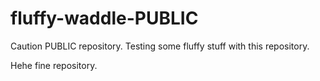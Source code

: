# fluffy-waddle-PUBLIC
Caution PUBLIC repository. Testing some fluffy stuff with this repository.

Hehe fine repository.
